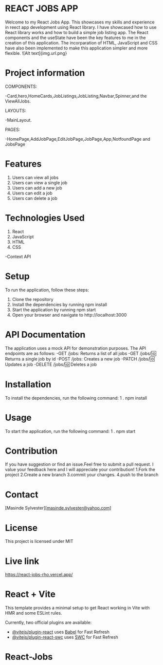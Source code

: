 
# **REACT JOBS  APP**
Welcome to my React Jobs App. This showcases my skills
and experience in reect app development using React library. I have showcased  how to use React library works
and how to build a simple job listing app. The React components and  the useState have been the key features to 
me in the creation of this application. The incorparation of HTML, JavaScript and CSS have also been implemented
to make this application simpler and more flexible.
![Alt text]{img.url.png}

# **Project information**

COMPONENTS:

-Card,hero,HomeCards,JobListings,JobListing,Navbar,Spinner,and the ViewAllJobs.

LAYOUTS:

-MainLayout.

PAGES:

-HomePage,AddJobPage,EditJobPage,JobPage,App,NotfoundPage and JobsPage 
# **Features**
1. Users can view all jobs
2. Users can view a single job
3. Users can add a new job
4. Users can edit a job
5. Users can delete a job

# **Technologies Used**
1. React
2. JavaScript
3. HTML
4. CSS

-Context API
# **Setup**
To run the application, follow these steps:
1. Clone the repository
2. Install the dependencies by running npm install
3. Start the application by running npm start
4. Open your browser and navigate to http://localhost:3000
# **API Documentation**
The application uses a mock API for demonstration purposes. The API endpoints are as follows:
-GET /jobs: Returns a list of all jobs
-GET /jobs/:id: Returns a single job by id
-POST /jobs: Creates a new job
-PATCH /jobs/:id: Updates a job
-DELETE /jobs/:id: Deletes a job

# **Installation**
To install the dependencies, run the following command:
1 . npm install
# **Usage**
To start the application, run the following command:
1 . npm start


# **Contribution**
If you have suggestion or find an issue.Feel free to submit a pull request.
I value your feedback here and I will appreciate your contribution!
1.Fork the project
2.Create a new branch
3.commit your changes.
4.push to the branch
# **Contact**
[Masinde  Sylvester][masinde.sylvester@yahoo.com]

# **License**
This project is licensed under MIT


# **Live link**

https://react-jobs-rho.vercel.app/

# React + Vite

This template provides a minimal setup to get React working in Vite with HMR and some ESLint rules.

Currently, two official plugins are available:

- [@vitejs/plugin-react](https://github.com/vitejs/vite-plugin-react/blob/main/packages/plugin-react/README.md) uses [Babel](https://babeljs.io/) for Fast Refresh
- [@vitejs/plugin-react-swc](https://github.com/vitejs/vite-plugin-react-swc) uses [SWC](https://swc.rs/) for Fast Refresh
# React-Jobs

